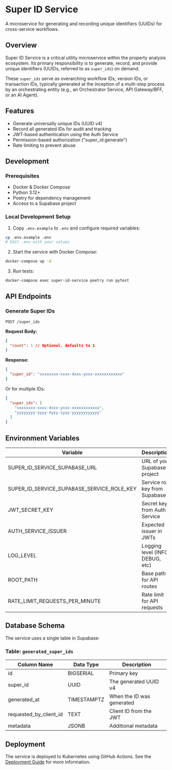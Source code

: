 # Super ID Service

A microservice for generating and recording unique identifiers (UUIDs) for cross-service workflows.

## Overview

Super ID Service is a critical utility microservice within the property analysis ecosystem. Its primary responsibility is to generate, record, and provide unique identifiers (UUIDs, referred to as `super_ids`) on demand.

These `super_ids` serve as overarching workflow IDs, version IDs, or transaction IDs, typically generated at the inception of a multi-step process by an orchestrating entity (e.g., an Orchestrator Service, API Gateway/BFF, or an AI Agent).

## Features

- Generate universally unique IDs (UUID v4)
- Record all generated IDs for audit and tracking
- JWT-based authentication using the Auth Service
- Permission-based authorization ("super_id:generate")
- Rate limiting to prevent abuse

## Development

### Prerequisites

- Docker & Docker Compose
- Python 3.12+
- Poetry for dependency management
- Access to a Supabase project

### Local Development Setup

1. Copy `.env.example` to `.env` and configure required variables:

```bash
cp .env.example .env
# Edit .env with your values
```

2. Start the service with Docker Compose:

```bash
docker-compose up -d
```

3. Run tests:

```bash
docker-compose exec super-id-service poetry run pytest
```

## API Endpoints

### Generate Super IDs

```
POST /super_ids
```

**Request Body:**

```json
{
  "count": 1 // Optional, defaults to 1
}
```

**Response:**

```json
{
  "super_id": "xxxxxxxx-xxxx-4xxx-yxxx-xxxxxxxxxxxx"
}
```

Or for multiple IDs:

```json
{
  "super_ids": [
    "xxxxxxxx-xxxx-4xxx-yxxx-xxxxxxxxxxxx",
    "yyyyyyyy-yyyy-4yyy-zyyy-yyyyyyyyyyyy"
  ]
}
```

## Environment Variables

| Variable                                   | Description                      | Required |
| ------------------------------------------ | -------------------------------- | -------- |
| SUPER_ID_SERVICE_SUPABASE_URL              | URL of your Supabase project     | Yes      |
| SUPER_ID_SERVICE_SUPABASE_SERVICE_ROLE_KEY | Service role key from Supabase   | Yes      |
| JWT_SECRET_KEY                             | Secret key from Auth Service     | Yes      |
| AUTH_SERVICE_ISSUER                        | Expected issuer in JWTs          | Yes      |
| LOG_LEVEL                                  | Logging level (INFO, DEBUG, etc) | No       |
| ROOT_PATH                                  | Base path for API routes         | No       |
| RATE_LIMIT_REQUESTS_PER_MINUTE             | Rate limit for API requests      | No       |

## Database Schema

The service uses a single table in Supabase:

### Table: `generated_super_ids`

| Column Name            | Data Type   | Description               |
| ---------------------- | ----------- | ------------------------- |
| id                     | BIGSERIAL   | Primary key               |
| super_id               | UUID        | The generated UUID v4     |
| generated_at           | TIMESTAMPTZ | When the ID was generated |
| requested_by_client_id | TEXT        | Client ID from the JWT    |
| metadata               | JSONB       | Additional metadata       |

## Deployment

The service is deployed to Kubernetes using GitHub Actions. See the [Deployment Guide](../docs/deployment.md) for more information.
